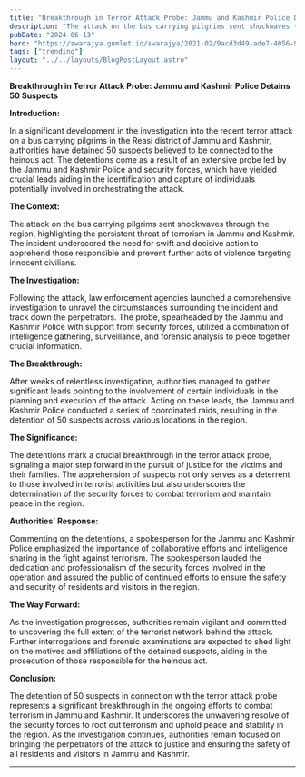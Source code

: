 ```yaml
---
title: "Breakthrough in Terror Attack Probe: Jammu and Kashmir Police Detains 50 Suspects"
description: "The attack on the bus carrying pilgrims sent shockwaves through the region, highlighting the persistent threat of terrorism in Jammu and Kashmir."
pubDate: "2024-06-13"
hero: "https://swarajya.gumlet.io/swarajya/2021-02/9acd3d49-ade7-4056-901e-6aea151548a3/J_K_Police.jpg"
tags: ["trending"]
layout: "../../layouts/BlogPostLayout.astro"
---
```


**Breakthrough in Terror Attack Probe: Jammu and Kashmir Police Detains 50 Suspects**

**Introduction:**

In a significant development in the investigation into the recent terror attack on a bus carrying pilgrims in the Reasi district of Jammu and Kashmir, authorities have detained 50 suspects believed to be connected to the heinous act. The detentions come as a result of an extensive probe led by the Jammu and Kashmir Police and security forces, which have yielded crucial leads aiding in the identification and capture of individuals potentially involved in orchestrating the attack.

**The Context:**

The attack on the bus carrying pilgrims sent shockwaves through the region, highlighting the persistent threat of terrorism in Jammu and Kashmir. The incident underscored the need for swift and decisive action to apprehend those responsible and prevent further acts of violence targeting innocent civilians.

**The Investigation:**

Following the attack, law enforcement agencies launched a comprehensive investigation to unravel the circumstances surrounding the incident and track down the perpetrators. The probe, spearheaded by the Jammu and Kashmir Police with support from security forces, utilized a combination of intelligence gathering, surveillance, and forensic analysis to piece together crucial information.

**The Breakthrough:**

After weeks of relentless investigation, authorities managed to gather significant leads pointing to the involvement of certain individuals in the planning and execution of the attack. Acting on these leads, the Jammu and Kashmir Police conducted a series of coordinated raids, resulting in the detention of 50 suspects across various locations in the region.

**The Significance:**

The detentions mark a crucial breakthrough in the terror attack probe, signaling a major step forward in the pursuit of justice for the victims and their families. The apprehension of suspects not only serves as a deterrent to those involved in terrorist activities but also underscores the determination of the security forces to combat terrorism and maintain peace in the region.

**Authorities' Response:**

Commenting on the detentions, a spokesperson for the Jammu and Kashmir Police emphasized the importance of collaborative efforts and intelligence sharing in the fight against terrorism. The spokesperson lauded the dedication and professionalism of the security forces involved in the operation and assured the public of continued efforts to ensure the safety and security of residents and visitors in the region.

**The Way Forward:**

As the investigation progresses, authorities remain vigilant and committed to uncovering the full extent of the terrorist network behind the attack. Further interrogations and forensic examinations are expected to shed light on the motives and affiliations of the detained suspects, aiding in the prosecution of those responsible for the heinous act.

**Conclusion:**

The detention of 50 suspects in connection with the terror attack probe represents a significant breakthrough in the ongoing efforts to combat terrorism in Jammu and Kashmir. It underscores the unwavering resolve of the security forces to root out terrorism and uphold peace and stability in the region. As the investigation continues, authorities remain focused on bringing the perpetrators of the attack to justice and ensuring the safety of all residents and visitors in Jammu and Kashmir.

---